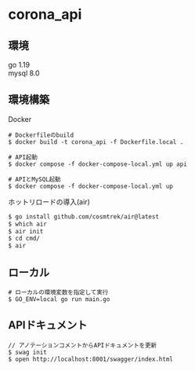 # corona_api

## 環境
go 1.19  
mysql 8.0

## 環境構築

Docker
```shell
# Dockerfileのbuild
$ docker build -t corona_api -f Dockerfile.local . 

# API起動
$ docker compose -f docker-compose-local.yml up api

# APIとMySQL起動
$ docker compose -f docker-compose-local.yml up
```

ホットリロードの導入(air)

```sh
$ go install github.com/cosmtrek/air@latest
$ which air
$ air init
$ cd cmd/
$ air
```

## ローカル
```shell
# ローカルの環境変数を指定して実行
$ GO_ENV=local go run main.go
```

## APIドキュメント
```shell
// アノテーションコメントからAPIドキュメントを更新
$ swag init
$ open http://localhost:8001/swagger/index.html
```